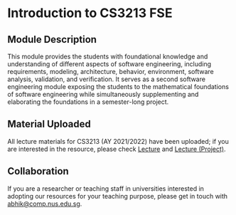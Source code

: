 # Introduction to CS3213 FSE

## Module Description

This module provides the students with foundational knowledge and understanding of different aspects of software engineering, including requirements, modeling, architecture, behavior, environment, software analysis, validation, and verification. It serves as a second software engineering module exposing the students to the mathematical foundations of software engineering while simultaneously supplementing and elaborating the foundations in a semester-long project.

## Material Uploaded

All lecture materials for CS3213 (AY 2021/2022) have been uploaded; if you are interested in the resource, please check [Lecture](lecture.md) and [Lecture (Project)](lecture_p.md).

## Collaboration

If you are a researcher or teaching staff in universities interested in adopting our resources for your teaching purpose, please get in touch with <abhik@comp.nus.edu.sg>.
